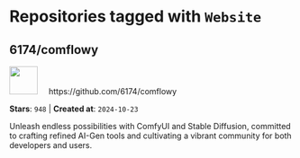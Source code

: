# Repositories tagged with `Website`


## 6174/comflowy


<a href='https://github.com/6174/comflowy'>
<img src="https://avatars.githubusercontent.com/u/3872872?v=4" width="50" height="50"></a> &nbsp; &nbsp; https://github.com/6174/comflowy

**Stars**: `948` | **Created at**: `2024-10-23`


Unleash endless possibilities with ComfyUI and Stable Diffusion, committed to crafting refined AI-Gen tools and cultivating a vibrant community for both developers and users. 

